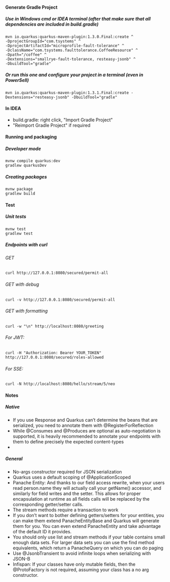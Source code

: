 #### Generate Gradle Project
##### Use in Windows cmd or IDEA terminal (after that make sure that all dependencies are included in build.gradle)
```
mvn io.quarkus:quarkus-maven-plugin:1.3.0.Final:create ^
-DprojectGroupId="com.tsystems" ^
-DprojectArtifactId="microprofile-fault-tolerance" ^
-DclassName="com.tsystems.faulttolerance.CoffeeResource" ^
-Dpath="/coffee" ^
-Dextensions="smallrye-fault-tolerance, resteasy-jsonb" ^
-DbuildTool="gradle"
```
##### Or run this one and configure your project in a terminal (even in PowerSell)
```
mvn io.quarkus:quarkus-maven-plugin:1.3.1.Final:create -Dextensions="resteasy-jsonb" -DbuildTool="gradle"
```

#### In IDEA
* build.gradle: right click, "Import Gradle Project"
* "Reimport Gradle Project" if required

#### Running and packaging
##### Developer mode
	mvnw compile quarkus:dev
	gradlew quarkusDev
##### Creating packages
	mvnw package
	gradlew build

#### Test
##### Unit tests
    mvnw test
    gradlew test
##### Endpoints with curl
###### GET
	curl http://127.0.0.1:8080/secured/permit-all
###### GET with debug
	curl -v http://127.0.0.1:8080/secured/permit-all
###### GET with formatting	
	curl -w "\n" http://localhost:8080/greeting
###### For JWT:	
	curl -H "Authorization: Bearer YOUR_TOKEN" http://127.0.0.1:8080/secured/roles-allowed
###### For SSE:	
    curl -N http://localhost:8080/hello/stream/5/neo

#### Notes
##### Native
* If you use Response and Quarkus can’t determine the beans that are serialized, you need to annotate them with @RegisterForReflection
* While @Consumes and @Produces are optional as auto-negotiation is supported, it is heavily recommended to annotate your endpoints with them to define precisely the expected content-types
* 
##### General
* No-args constructor required for JSON serialization
* Quarkus uses a default scoping of @ApplicationScoped
* Panache Entity: And thanks to our field access rewrite, when your users read person.name they will actually call your getName() accessor, and similarly for field writes and the setter. This allows for proper encapsulation at runtime as all fields calls will be replaced by the corresponding getter/setter calls.
* The stream methods require a transaction to work
* If you don’t want to bother defining getters/setters for your entities, you can make them extend PanacheEntityBase and Quarkus will generate them for you. You can even extend PanacheEntity and take advantage of the default ID it provides.
* You should only use list and stream methods if your table contains small enough data sets. For larger data sets you can use the find method equivalents, which return a PanacheQuery on which you can do paging
* Use @JsonbTransient to avoid infinite loops when serializing with JSON-B
* Infispan: If your classes have only mutable fields, then the @ProtoFactory is not required, assuming your class has a no arg constructor.